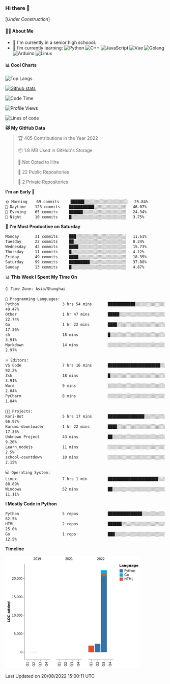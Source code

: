 ### Hi there 👋

\[*Under Construction*\]

<!--
**NoNormalCreeper/NoNormalCreeper** is a ✨ _special_ ✨ repository because its `README.md` (this file) appears on your GitHub profile.

Here are some ideas to get you started:

- 🔭 I’m currently working on ...
- 🌱 I’m currently learning ...
- 👯 I’m looking to collaborate on ...
- 🤔 I’m looking for help with ...
- 💬 Ask me about ...
- 📫 How to reach me: ...
- 😄 Pronouns: ...
- ⚡ Fun fact: ...
-->

#### 👩‍💻 About Me

- 🏫 I'm currently in a senior high schoool.
- 🌱 I’m currently learning: 
![Python](https://img.shields.io/badge/-Python-blue?style=flat-square&logo=Python&logoColor=fff)
![C++](https://img.shields.io/badge/-C%2B%2B-00599C?style=flat-square&logo=C%2B%2B&logoColor=fff)
![JavaScript](https://img.shields.io/badge/-JavaScript-ffca18?style=flat-square&logo=JavaScript&logoColor=fff)
![Vue](https://img.shields.io/badge/-Vue-4FC08D?style=flat-square&logo=Vue.js&logoColor=fff)
![Golang](https://img.shields.io/badge/-Go-007d9c?style=flat-square&logo=Go&logoColor=fff)
![Arduino](https://img.shields.io/badge/-Arduino-00979D?style=flat-square&logo=Arduino&logoColor=fff)
![Linux](https://img.shields.io/badge/-Linux-FCC624?style=flat-square&logo=Linux&logoColor=fff)

#### 📊 Cool Charts

![Top Langs](https://github-readme-stats.vercel.app/api/top-langs/?username=NoNormalCreeper&layout=compact)

[![Github stats](https://github-readme-stats.vercel.app/api?username=NoNormalCreeper&show_icons=true)](https://github.com/anuraghazra/github-readme-stats)

<!--START_SECTION:waka-->
![Code Time](http://img.shields.io/badge/Code%20Time-51%20hrs%2048%20mins-blue)

![Profile Views](http://img.shields.io/badge/Profile%20Views-0-blue)

![Lines of code](https://img.shields.io/badge/From%20Hello%20World%20I%27ve%20Written-26%20Thousand%20lines%20of%20code-blue)

**🐱 My GitHub Data** 

> 🏆 405 Contributions in the Year 2022
 > 
> 📦 1.8 MB Used in GitHub's Storage 
 > 
> 🚫 Not Opted to Hire
 > 
> 📜 22 Public Repositories 
 > 
> 🔑 2 Private Repositories  
 > 
**I'm an Early 🐤** 

```text
🌞 Morning    69 commits     ██████░░░░░░░░░░░░░░░░░░░   25.84% 
🌆 Daytime    123 commits    ███████████░░░░░░░░░░░░░░   46.07% 
🌃 Evening    65 commits     ██████░░░░░░░░░░░░░░░░░░░   24.34% 
🌙 Night      10 commits     █░░░░░░░░░░░░░░░░░░░░░░░░   3.75%

```
📅 **I'm Most Productive on Saturday** 

```text
Monday       31 commits     ███░░░░░░░░░░░░░░░░░░░░░░   11.61% 
Tuesday      22 commits     ██░░░░░░░░░░░░░░░░░░░░░░░   8.24% 
Wednesday    42 commits     ████░░░░░░░░░░░░░░░░░░░░░   15.73% 
Thursday     11 commits     █░░░░░░░░░░░░░░░░░░░░░░░░   4.12% 
Friday       49 commits     ████░░░░░░░░░░░░░░░░░░░░░   18.35% 
Saturday     99 commits     █████████░░░░░░░░░░░░░░░░   37.08% 
Sunday       13 commits     █░░░░░░░░░░░░░░░░░░░░░░░░   4.87%

```


📊 **This Week I Spent My Time On** 

```text
⌚︎ Time Zone: Asia/Shanghai

💬 Programming Languages: 
Python                   3 hrs 54 mins       ████████████░░░░░░░░░░░░░   49.47% 
Other                    1 hr 47 mins        █████░░░░░░░░░░░░░░░░░░░░   22.74% 
Go                       1 hr 22 mins        ████░░░░░░░░░░░░░░░░░░░░░   17.36% 
sh                       18 mins             █░░░░░░░░░░░░░░░░░░░░░░░░   3.91% 
Markdown                 14 mins             ░░░░░░░░░░░░░░░░░░░░░░░░░   2.97%

🔥 Editors: 
VS Code                  7 hrs 16 mins       ███████████████████████░░   92.2% 
Zsh                      18 mins             █░░░░░░░░░░░░░░░░░░░░░░░░   3.91% 
Word                     9 mins              ░░░░░░░░░░░░░░░░░░░░░░░░░   2.04% 
PyCharm                  8 mins              ░░░░░░░░░░░░░░░░░░░░░░░░░   1.84%

🐱‍💻 Projects: 
Kori-Bot                 5 hrs 17 mins       ████████████████░░░░░░░░░   66.97% 
Kurumi-downloader        1 hr 22 mins        ████░░░░░░░░░░░░░░░░░░░░░   17.36% 
Unknown Project          43 mins             ██░░░░░░░░░░░░░░░░░░░░░░░   9.26% 
Learn_nodejs             11 mins             ░░░░░░░░░░░░░░░░░░░░░░░░░   2.5% 
school-countdown         10 mins             ░░░░░░░░░░░░░░░░░░░░░░░░░   2.15%

💻 Operating System: 
Linux                    7 hrs 1 min         ██████████████████████░░░   88.89% 
Windows                  52 mins             ██░░░░░░░░░░░░░░░░░░░░░░░   11.11%

```

**I Mostly Code in Python** 

```text
Python                   5 repos             ███████████████░░░░░░░░░░   62.5% 
HTML                     2 repos             ██████░░░░░░░░░░░░░░░░░░░   25.0% 
Go                       1 repo              ███░░░░░░░░░░░░░░░░░░░░░░   12.5%

```


**Timeline**

![Chart not found](https://raw.githubusercontent.com/NoNormalCreeper/NoNormalCreeper/main/charts/bar_graph.png) 


 Last Updated on 20/08/2022 15:00:11 UTC
<!--END_SECTION:waka-->

